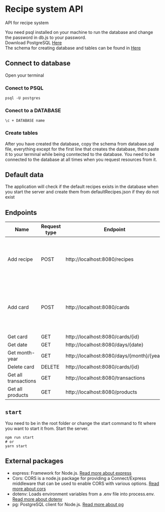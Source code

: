 # Recipe system API

API for recipe system

You need psql installed on your machine to run the database and change the password in db.js to your password.  
Download PostgreSQL [Here](https://www.postgresql.org/download/)  
The schema for creating database and tables can be found in [Here](https://github.com/mobak88/recipe-node-app/blob/main/database.sql)

## Connect to database

Open your terminal

### Conect to PSQL

`psql -U postgres`

### Conect to a DATABASE

`\c + DATABASE name`

### Create tables

After you have created the database, copy the schema from database.sql file, everything except for the first line that creates the database, then paste it to your terminal while being conntected to the database. You need to be connected to the database at all times when you request resources from it.

## Default data

The application will check if the default recipes exists in the database when you start the server and create them from defaultRecipes.json if they do not exist

## Endpoints

| Name                 | Request type | Endpoint                                  | Body                                                                                                            |
| -------------------- | ------------ | ----------------------------------------- | --------------------------------------------------------------------------------------------------------------- |
| Add recipe           | POST         | http://localhost:8080/recipes             | {<br /> "recipe_name": "string",<br />"category": "string",<br />"price": "number",<br />}                      |
| Add card             | POST         | http://localhost:8080/cards               | {<br /> "card_number": "number",<br />"transaction_store": "string",<br />"transaction_place": "string",<br />} |
| Get card             | GET          | http://localhost:8080/cards/{id}          |                                                                                                                 |
| Get date             | GET          | http://localhost:8080/days/{date}         |                                                                                                                 |
| Get month-year       | GET          | http://localhost:8080/days/{month}/{year} |                                                                                                                 |
| Delete card          | DELETE       | http://localhost:8080/cards/{id}          |                                                                                                                 |
| Get all transactions | GET          | http://localhost:8080/transactions        |
| Get all products     | GET          | http://localhost:8080/products            |

## `start`

You need to be in the root folder or change the start command to fit where you want to start it from.
Start the server.

```
npm run start
# or
yarn start
```

## External packages

- express: Framework for Node.js. [Read more about express](https://www.npmjs.com/package/express)
- Cors: CORS is a node.js package for providing a Connect/Express middleware that can be used to enable CORS with various options. [Read more about cors](https://www.npmjs.com/package/cors)
- dotenv: Loads environment variables from a .env file into process.env. [Read more about dotenv](https://www.npmjs.com/package/dotenv)
- pg: PostgreSQL client for Node.js. [Read more about pg](https://github.com/brianc/node-postgres)
